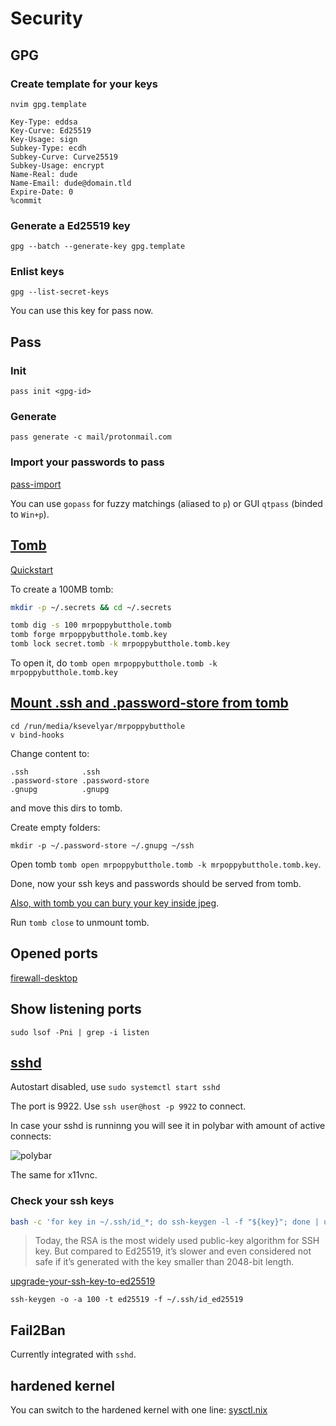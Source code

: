 # Security

## GPG

### Create template for your keys

`nvim gpg.template`

```
Key-Type: eddsa
Key-Curve: Ed25519
Key-Usage: sign
Subkey-Type: ecdh
Subkey-Curve: Curve25519
Subkey-Usage: encrypt
Name-Real: dude
Name-Email: dude@domain.tld
Expire-Date: 0
%commit
```

### Generate a Ed25519 key

```fish
gpg --batch --generate-key gpg.template
```

### Enlist keys

```fish
gpg --list-secret-keys
```

You can use this key for pass now.

## Pass

### Init

`pass init <gpg-id>`

### Generate

`pass generate -c mail/protonmail.com`

### Import your passwords to pass

[pass-import](https://github.com/roddhjav/pass-import#pass-import)

You can use `gopass` for fuzzy matchings (aliased to `p`) or GUI `qtpass` (binded to `Win+p`).

## [Tomb](https://www.dyne.org/software/tomb/)

[Quickstart](https://github.com/dyne/Tomb/wiki/Quickstart)

To create a 100MB tomb:

```sh
mkdir -p ~/.secrets && cd ~/.secrets

tomb dig -s 100 mrpoppybutthole.tomb
tomb forge mrpoppybutthole.tomb.key
tomb lock secret.tomb -k mrpoppybutthole.tomb.key
```

To open it, do `tomb open mrpoppybutthole.tomb -k mrpoppybutthole.tomb.key`

## [Mount .ssh and .password-store from tomb](https://github.com/dyne/Tomb/wiki/Advancedfeatures)

```fish
cd /run/media/ksevelyar/mrpoppybutthole
v bind-hooks
```

Change content to:

```
.ssh            .ssh
.password-store .password-store
.gnupg          .gnupg
```

and move this dirs to tomb.

Create empty folders:

```fish
mkdir -p ~/.password-store ~/.gnupg ~/ssh
```

Open tomb `tomb open mrpoppybutthole.tomb -k mrpoppybutthole.tomb.key`.

Done, now your ssh keys and passwords should be served from tomb.

[Also, with tomb you can bury your key inside jpeg](https://github.com/dyne/Tomb/wiki/Advancedfeatures#hide-the-key).

Run `tomb close` to unmount tomb.

## Opened ports

[firewall-desktop](https://github.com/ksevelyar/dotfiles/blob/master/modules/net/firewall-desktop.nix)

## Show listening ports

`sudo lsof -Pni | grep -i listen`

## [sshd](https://github.com/ksevelyar/dotfiles/blob/0c25763c040e5a50f393d2c2bb7c6eee616f3729/modules/services/common.nix#L9-L16)

Autostart disabled, use `sudo systemctl start sshd`

The port is 9922. Use `ssh user@host -p 9922` to connect.

In case your sshd is runninng you will see it in polybar with amount of active connects:

![polybar](https://i.imgur.com/zZz3AfZ.png)

The same for x11vnc.

### Check your ssh keys

```bash
bash -c 'for key in ~/.ssh/id_*; do ssh-keygen -l -f "${key}"; done | uniq'
```

> Today, the RSA is the most widely used public-key algorithm for SSH key. But compared to Ed25519, it’s slower and even considered not safe if it’s generated with the key smaller than 2048-bit length.

[upgrade-your-ssh-key-to-ed25519](https://medium.com/risan/upgrade-your-ssh-key-to-ed25519-c6e8d60d3c54)

`ssh-keygen -o -a 100 -t ed25519 -f ~/.ssh/id_ed25519`

## Fail2Ban

Currently integrated with `sshd`.

## hardened kernel

You can switch to the hardened kernel with one line: [sysctl.nix](https://github.com/ksevelyar/dotfiles/blob/504570d52ab79463704e4ddcf908f82c5936217e/modules/sys/sysctl.nix#L4-L6)
